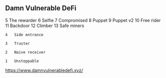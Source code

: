 ## Damn Vulnerable DeFi
 



5	The rewarder
6	Selfie
7	Compromised
8	Puppet
9	Puppet v2
10	Free rider
11	Backdoor
12	Climber
13	Safe miners


```
4	Side entrance
```

```
3	Truster
```

```
2	Naive receiver
```

```
1	Unstoppable
```

https://www.damnvulnerabledefi.xyz/
